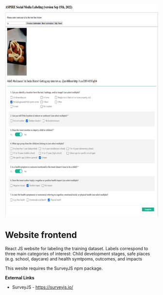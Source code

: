 <img src="https://github.com/larkinandy/ChildrensHealthSocialMediaASP3IRE/blob/main/images/labeling_website.png" height="700">

# Website frontend
React JS website for labeling the training dataset.  Labels correspond to three main categories of interest: Child development stages, safe places (e.g. school, daycare) and health symtpoms, outcomes, and impacts <br>

This wesite requires the SurveyJS npm package.

**External Links**
- SurveyJS - https://surveyjs.io/
